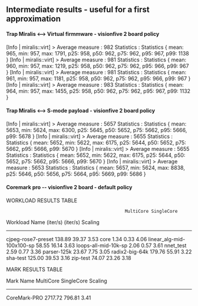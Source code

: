 ## Intermediate results - useful for a first approximation

#### Trap Miralis <--> Virtual firmmware - visionfive 2 board policy

[Info  | miralis::virt] > Average measure : 982 Statistics : Statistics { mean: 965, min: 957, max: 1791, p25: 958, p50: 962, p75: 962, p95: 967, p99: 1138 }
[Info  | miralis::virt] > Average measure : 981 Statistics : Statistics { mean: 960, min: 957, max: 1219, p25: 958, p50: 962, p75: 962, p95: 966, p99: 967 }
[Info  | miralis::virt] > Average measure : 981 Statistics : Statistics { mean: 961, min: 957, max: 1181, p25: 958, p50: 962, p75: 962, p95: 966, p99: 967 }
[Info  | miralis::virt] > Average measure : 983 Statistics : Statistics { mean: 964, min: 957, max: 1455, p25: 958, p50: 962, p75: 962, p95: 967, p99: 1132 }

#### Trap Miralis <--> S-mode payload - visionfive 2 board policy 

[Info  | miralis::virt] > Average measure : 5657 Statistics : Statistics { mean: 5653, min: 5624, max: 6300, p25: 5645, p50: 5652, p75: 5662, p95: 5666, p99: 5678 }
[Info  | miralis::virt] > Average measure : 5655 Statistics : Statistics { mean: 5652, min: 5622, max: 6175, p25: 5644, p50: 5652, p75: 5662, p95: 5666, p99: 5670 }
[Info  | miralis::virt] > Average measure : 5655 Statistics : Statistics { mean: 5652, min: 5622, max: 6175, p25: 5644, p50: 5652, p75: 5662, p95: 5666, p99: 5670 } 
[Info  | miralis::virt] > Average measure : 5653 Statistics : Statistics { mean: 5657, min: 5624, max: 8838, p25: 5646, p50: 5656, p75: 5664, p95: 5669, p99: 5686 }

#### Coremark pro -- visionfive 2 board - default policy

WORKLOAD RESULTS TABLE

                                                 MultiCore SingleCore           
Workload Name                                     (iter/s)   (iter/s)    Scaling
----------------------------------------------- ---------- ---------- ----------
cjpeg-rose7-preset                                  138.89      39.37       3.53
core                                                  1.34       0.33       4.06
linear_alg-mid-100x100-sp                            58.55      16.14       3.63
loops-all-mid-10k-sp                                  2.06       0.57       3.61
nnet_test                                             2.59       0.77       3.36
parser-125k                                          23.67       7.75       3.05
radix2-big-64k                                      179.76      55.91       3.22
sha-test                                            125.00      39.53       3.16
zip-test                                             74.07      23.26       3.18

MARK RESULTS TABLE

Mark Name                                        MultiCore SingleCore    Scaling
----------------------------------------------- ---------- ---------- ----------
CoreMark-PRO                                       2717.72     796.81       3.41

